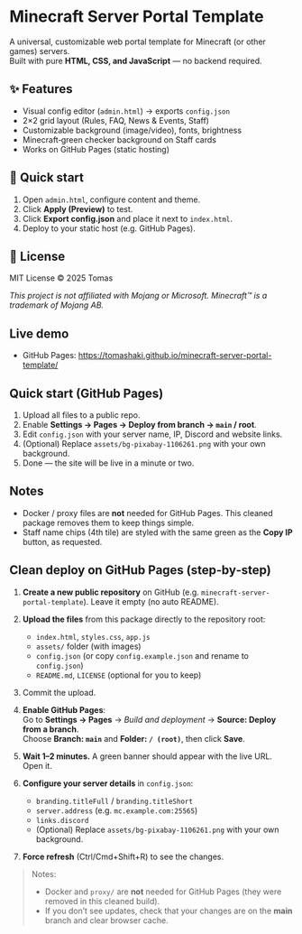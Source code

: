 # Minecraft Server Portal Template

A universal, customizable web portal template for Minecraft (or other games) servers.  
Built with pure **HTML, CSS, and JavaScript** — no backend required.

## ✨ Features
- Visual config editor (`admin.html`) → exports `config.json`
- 2×2 grid layout (Rules, FAQ, News & Events, Staff)
- Customizable background (image/video), fonts, brightness
- Minecraft‑green checker background on Staff cards
- Works on GitHub Pages (static hosting)

## 🚀 Quick start
1. Open `admin.html`, configure content and theme.
2. Click **Apply (Preview)** to test.
3. Click **Export config.json** and place it next to `index.html`.
4. Deploy to your static host (e.g. GitHub Pages).

## 📜 License
MIT License © 2025 Tomas

_This project is not affiliated with Mojang or Microsoft. Minecraft™ is a trademark of Mojang AB._


## Live demo
- GitHub Pages: https://tomashaki.github.io/minecraft-server-portal-template/

## Quick start (GitHub Pages)
1. Upload all files to a public repo.
2. Enable **Settings → Pages → Deploy from branch → `main` / root**.
3. Edit `config.json` with your server name, IP, Discord and website links.
4. (Optional) Replace `assets/bg-pixabay-1106261.png` with your own background.
5. Done — the site will be live in a minute or two.

## Notes
- Docker / proxy files are **not** needed for GitHub Pages. This cleaned package removes them to keep things simple.
- Staff name chips (4th tile) are styled with the same green as the **Copy IP** button, as requested.

## Clean deploy on GitHub Pages (step‑by‑step)

1. **Create a new public repository** on GitHub (e.g. `minecraft-server-portal-template`). Leave it empty (no auto README).
2. **Upload the files** from this package directly to the repository root:
   - `index.html`, `styles.css`, `app.js`
   - `assets/` folder (with images)
   - `config.json` (or copy `config.example.json` and rename to `config.json`)
   - `README.md`, `LICENSE` (optional for you to keep)
3. Commit the upload.

4. **Enable GitHub Pages**:  
   Go to **Settings → Pages** → *Build and deployment* → **Source: Deploy from a branch**.  
   Choose **Branch: `main`** and **Folder: `/ (root)`**, then click **Save**.

5. **Wait 1–2 minutes.** A green banner should appear with the live URL. Open it.

6. **Configure your server details** in `config.json`:
   - `branding.titleFull` / `branding.titleShort`
   - `server.address` (e.g. `mc.example.com:25565`)
   - `links.discord`
   - (Optional) Replace `assets/bg-pixabay-1106261.png` with your own background.

7. **Force refresh** (Ctrl/Cmd+Shift+R) to see the changes.

> Notes:
> - Docker and `proxy/` are **not** needed for GitHub Pages (they were removed in this cleaned build).
> - If you don’t see updates, check that your changes are on the **main** branch and clear browser cache.
